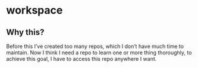 workspace
=========
## Why this?
Before this I’ve created too many repos, which I don’t have much time to maintain.
Now I think I need a repo to learn one or more thing thoroughly, to achieve this goal,
I have to access this repo anywhere I want.
